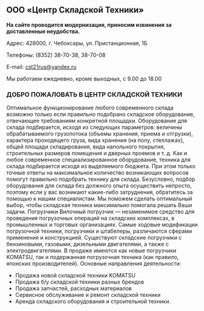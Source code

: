## ООО «Центр Складской Техники»

**На сайте проводится модернизация, приносим извинения за доставленные неудобства.**


Адрес: 428000, г. Чебоксары, ул. Пристанционная, 1Б

Телефоны:  (8352) 38-70-38, 38-70-08

E-mail: cst21rus@yandex.ru

Мы работаем ежедневно, кроме выходных, с 9.00 до 18.00



### ДОБРО ПОЖАЛОВАТЬ В ЦЕНТР СКЛАДСКОЙ ТЕХНИКИ
Оптимальное функционирование любого современного склада возможно только если правильно подобрано складское оборудование, отвечающее требованиям конкретной площадки. Оборудование для склада подбирается, исходя из следующих параметров: величины обрабатываемого грузопотока (объемы хранения, приема и отгрузки), характера проходящего груза, вида хранения (на полу, стеллажах), общей площади складирования, вида напольного покрытия, строительных размеров помещения и дверных проемов и т. д. Как и любое современное специализированное оборудование, техника для склада подбирается исходя из выделяемого бюджета. При этом только точные ответы на максимальное количество возникающих вопросов помогут правильно подобрать технику для склада. Безусловно, подбор оборудования для склада без должного опыта осуществить непросто, поэтому если у вас возникают какие-либо затруднения, обратитесь за помощью к нашим специалистам. Мы поможем сделать оптимальный выбор, чтобы складская техника максимально помогала решать Ваши задачи.
Погрузчики Вилочный погрузчик — незаменимое средство для проведения погрузочных операций на складских комплексах, в промышленных и торговых организациях. Самые ходовые модификации погрузочной техники, погрузчики и штабелеры, различаются сферами применения и конструкцией. Существуют складские погрузчики с бензиновыми, газовыми, дизельными двигателями, а также с электродвигателями.  В продаже имеются как новые погрузчики KOMATSU, так и подержанная погрузочная техника (как правило, японских производителей).
Основные направления деятельности:

 - Продажа  новой складской техники KOMATSU
 - Продажа б/у складской техники  разных брендов
 - Продажа запчастей, расходных материалов
 - Сервисное обслуживание и ремонт складской техники
 - Аренда складского оборудования и строительной техники.
